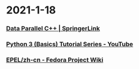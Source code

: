 
# 2021-1-18

### [Data Parallel C++ | SpringerLink](https://link.springer.com/book/10.1007/978-1-4842-5574-2)

### [Python 3 (Basics) Tutorial Series - YouTube](http://www.youtube.com/playlist?list=PLyOUQoTGhu3jPYBr54vxRVEaVauMTdnG9)

### [EPEL/zh-cn - Fedora Project Wiki](https://fedoraproject.org/wiki/EPEL/zh-cn)